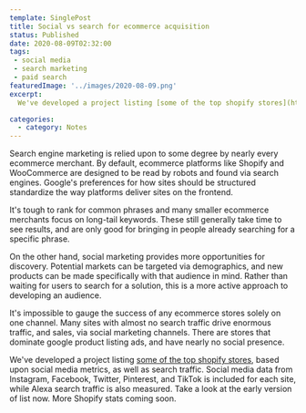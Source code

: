 ```yaml
---
template: SinglePost
title: Social vs search for ecommerce acquisition
status: Published
date: 2020-08-09T02:32:00
tags:
 - social media
 - search marketing
 - paid search
featuredImage: '../images/2020-08-09.png'
excerpt:
  We've developed a project listing [some of the top shopify stores](https://emprezzo.com/top-shopify-stores), based upon social media metrics, as well as search traffic. Social media data from Instagram, Facebook, Twitter, Pinterest, and TikTok is included for each site, while Alexa search traffic is also measured. Take a look at the early version of list now. More Shopify stats coming soon. 

categories:
  - category: Notes
---
```

Search engine marketing is relied upon to some degree by nearly every ecommerce merchant. By default, ecommerce platforms like Shopify and WooCommerce are designed to be read by robots and found via search engines. Google's preferences for how sites should  be structured standardize the way platforms deliver sites on the frontend.

It's tough to rank for common phrases and many smaller ecommerce merchants focus on long-tail keywords. These still generally take time to see results, and are only good for bringing in people already searching for a specific phrase.

On the other hand, social marketing provides more opportunities for discovery. Potential markets can be targeted via demographics, and new products can be made specifically with that audience in mind. Rather than waiting for users to search for a solution, this is a more active approach to developing an audience.

It's impossible to gauge the success of any ecommerce stores solely on one channel. Many sites with almost no search traffic drive enormous traffic, and sales, via social marketing channels. There are stores that dominate google product listing ads, and have nearly no social presence.

We've developed a project listing [some of the top shopify stores](https://emprezzo.com/top-shopify-stores), based upon social media metrics, as well as search traffic. Social media data from Instagram, Facebook, Twitter, Pinterest, and TikTok is included for each site, while Alexa search traffic is also measured. Take a look at the early version of list now. More Shopify stats coming soon.
